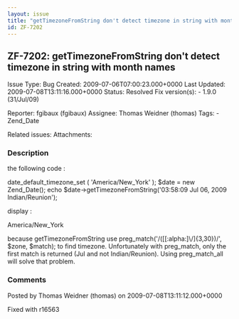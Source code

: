 ```yaml
---
layout: issue
title: "getTimezoneFromString don't detect timezone in string with month names"
id: ZF-7202
---
```


ZF-7202: getTimezoneFromString don't detect timezone in string with month names
-------------------------------------------------------------------------------

 Issue Type: Bug Created: 2009-07-06T07:00:23.000+0000 Last Updated: 2009-07-08T13:11:16.000+0000 Status: Resolved Fix version(s): - 1.9.0 (31/Jul/09)
 
 Reporter:  fgibaux (fgibaux)  Assignee:  Thomas Weidner (thomas)  Tags: - Zend\_Date
 
 Related issues: 
 Attachments: 
### Description

the following code :

date\_default\_timezone\_set ( 'America/New\_York' ); $date = new Zend\_Date(); echo $date->getTimezoneFromString('03:58:09 Jul 06, 2009 Indian/Reunion');

display :

America/New\_York

because getTimezoneFromString use preg\_match('/([[:alpha:]\\/]{3,30})/', $zone, $match); to find timezone. Unfortunately with preg\_match, only the first match is returned (Jul and not Indian/Reunion). Using preg\_match\_all will solve that problem.

 

 

### Comments

Posted by Thomas Weidner (thomas) on 2009-07-08T13:11:12.000+0000

Fixed with r16563

 

 